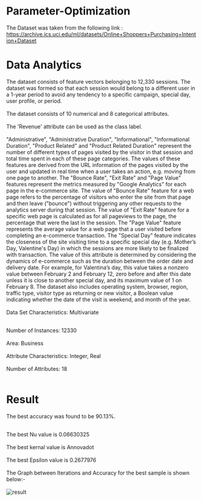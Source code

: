 # Parameter-Optimization
The Dataset was taken from the following link : https://archive.ics.uci.edu/ml/datasets/Online+Shoppers+Purchasing+Intention+Dataset
# Data Analytics
The dataset consists of feature vectors belonging to 12,330 sessions.
The dataset was formed so that each session
would belong to a different user in a 1-year period to avoid
any tendency to a specific campaign, special day, user
profile, or period.
<br>
<br>
The dataset consists of 10 numerical and 8 categorical attributes.
<br>
<br>
The 'Revenue' attribute can be used as the class label.
<br>
<br>
"Administrative", "Administrative Duration", "Informational", "Informational Duration", "Product Related" and "Product Related Duration" represent the number of different types of pages visited by the visitor in that session and total time spent in each of these page categories. The values of these features are derived from the URL information of the pages visited by the user and updated in real time when a user takes an action, e.g. moving from one page to another. The "Bounce Rate", "Exit Rate" and "Page Value" features represent the metrics measured by "Google Analytics" for each page in the e-commerce site. The value of "Bounce Rate" feature for a web page refers to the percentage of visitors who enter the site from that page and then leave ("bounce") without triggering any other requests to the analytics server during that session. The value of "Exit Rate" feature for a specific web page is calculated as for all pageviews to the page, the percentage that were the last in the session. The "Page Value" feature represents the average value for a web page that a user visited before completing an e-commerce transaction. The "Special Day" feature indicates the closeness of the site visiting time to a specific special day (e.g. Mother’s Day, Valentine's Day) in which the sessions are more likely to be finalized with transaction. The value of this attribute is determined by considering the dynamics of e-commerce such as the duration between the order date and delivery date. For example, for Valentina’s day, this value takes a nonzero value between February 2 and February 12, zero before and after this date unless it is close to another special day, and its maximum value of 1 on February 8. The dataset also includes operating system, browser, region, traffic type, visitor type as returning or new visitor, a Boolean value indicating whether the date of the visit is weekend, and month of the year.
<br>
<br>
Data Set Characteristics: Multivariate
<br><br>

Number of Instances: 12330
<br>
<br>
Area: Business
<br>
<br>
Attribute Characteristics: Integer, Real
<br>
<br>
Number of Attributes: 18
<br>
<br>
# Result
The best accuracy was found to be 90.13%.
<br><br>

The best Nu value is 0.06630325
<br>
<br>
The best kernal value is Annovadot
<br>
<br>
The best Epsilon value is 0.2677976
<br>
<br>
The Graph between Iterations and Accuracy for the best sample is shown below:-
<br>
<br>
![result](https://user-images.githubusercontent.com/81161758/233202235-4c048047-1df0-4480-aa34-742ba27bf4ad.png)
